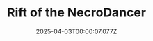 ---
title: "Rift of the NecroDancer"
id: 2073250
date: 2025-04-03T00:00:07.077Z
link: games/steam/recent/rift-of-the-necrodancer
image: http://media.steampowered.com/steamcommunity/public/images/apps/2073250/c098e2f779cadbb9e24a58a0e0763ec65b82b4b5.jpg
playtime_2weeks: 66
playtime_forever: 1506
playtime_windows_forever: 0
playtime_mac_forever: 0
playtime_linux_forever: 1506
playtime_deck_forever: 1506
---